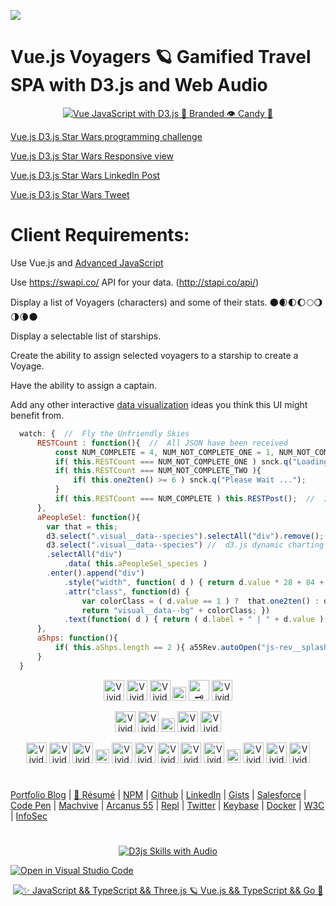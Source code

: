 ![](https://cdn.rawgit.com/sindresorhus/awesome/d7305f38d29fed78fa85652e3a63e154dd8e8829/media/badge.svg)

# Vue.js Voyagers 🪐 Gamified Travel SPA with D3.js and Web Audio

<p align="center">
  <a target="_blank" href="https://neodigm.github.io/vue_voyagers/index.html">
  <img src="https://neodigm.github.io/vue_voyagers/vuejs_space_travel_app.png" title="Vue JavaScript with D3.js 🍰 Branded 👁️ Candy 🎨">
  </a>
</p>

[Vue.js D3.js Star Wars programming challenge](https://neodigm.github.io/vue_voyagers/index.html) 

[Vue.js D3.js Star Wars Responsive view](https://www.thescottkrause.com/utils/neodigm55-mobile-resizer/?vp=m&uri=https://neodigm.github.io/vue_voyagers/index.html) 

[Vue.js D3.js Star Wars LinkedIn Post](https://www.linkedin.com/feed/update/urn:li:activity:6533433750137778176)

[Vue.js D3.js Star Wars Tweet](https://twitter.com/hashtag/neodigm24?src=hash&amp;ref_src=twsrc%5Etfw)

# Client Requirements:

Use Vue.js and [Advanced JavaScript](https://www.thescottkrause.com/tags/javascript/)

Use https://swapi.co/ API for your data.  (http://stapi.co/api/)

Display a list of Voyagers (characters) and some of their stats. 🌑🌒🌓🌔🌕🌖🌗🌘🌑 

Display a selectable list of starships.

Create the ability to assign selected voyagers to a starship to create a Voyage.

Have the ability to assign a captain.

Add any other interactive [data visualization](https://www.thescottkrause.com/emerging_tech/cytoscape_dataviz_skills/) ideas you think this UI might benefit from.

```javascript
  watch: {  //  Fly the Unfriendly Skies
      RESTCount : function(){  //  All JSON have been received
          const NUM_COMPLETE = 4, NUM_NOT_COMPLETE_ONE = 1, NUM_NOT_COMPLETE_TWO = 2;
          if( this.RESTCount === NUM_NOT_COMPLETE_ONE ) snck.q("Loading ...");
          if( this.RESTCount === NUM_NOT_COMPLETE_TWO ){
              if( this.one2ten() >= 6 ) snck.q("Please Wait ...");
          }
          if( this.RESTCount === NUM_COMPLETE ) this.RESTPost();  //  Init Sort and Gen Rank
      },
      aPeopleSel: function(){
        var that = this;
        d3.select(".visual__data--species").selectAll("div").remove(); // Change color by value, rnd if 1
        d3.select(".visual__data--species") //  d3.js dynamic charting (d3js.org) (http://circos.ca/)
        .selectAll("div")
            .data( this.aPeopleSel_species )
        .enter().append("div")
            .style("width", function( d ) { return d.value * 28 + 84 + "px"; })
            .attr("class", function(d) { 
                var colorClass = ( d.value == 1 ) ?  that.one2ten() : d.value;
                return "visual__data--bg" + colorClass; })
            .text(function( d ) { return ( d.label + " | " + d.value ); });
      },
      aShps: function(){
          if( this.aShps.length == 2 ){ a55Rev.autoOpen("js-rev__splash--id"); }
      }
  }
```

<p align="center">
<img src="https://neodigm.github.io/vivid_vector_alphabet/wasm/vvv.svg" width="33" alt="Vivid Vector Skulduggery">
<img src="https://neodigm.github.io/vivid_vector_alphabet/wasm/vvu.svg" width="33" alt="Vivid Vector Skulduggery">
<img src="https://neodigm.github.io/vivid_vector_alphabet/wasm/vve.svg" width="33" alt="Vivid 🌑🌒🌓🌔🌕🌖🌗🌘🌑 Skulduggery">
<img src="https://neodigm.github.io/vivid_vector_alphabet/wasm/vvperiod.svg" width="22" alt="Vivid Vector Skulduggery">
<img src="https://neodigm.github.io/vivid_vector_alphabet/wasm/vvj.svg" width="33" alt="🗝️ Flux Capacitor (WebAssembly 🐹 GoLang)🪐 Skulduggery">
<img src="https://neodigm.github.io/vivid_vector_alphabet/wasm/vvs.svg" width="33" alt="Vivid Vector Skulduggery">
</p>
<p align="center">
<img src="https://neodigm.github.io/vivid_vector_alphabet/wasm/vvd.svg" width="33" alt="Vivid Vector Skulduggery">
<img src="https://neodigm.github.io/vivid_vector_alphabet/wasm/vv3.svg" width="33" alt="Vivid 🗝️ WebAssembly 🐹 GoLang 🪐 Skulduggery">
<img src="https://neodigm.github.io/vivid_vector_alphabet/wasm/vvperiod.svg" width="22" alt="Vivid Vector Skulduggery">
<img src="https://neodigm.github.io/vivid_vector_alphabet/wasm/vvj.svg" width="33" alt="Vivid Vector Skulduggery">
<img src="https://neodigm.github.io/vivid_vector_alphabet/wasm/vvs.svg" width="33" alt="Vivid Vector Skulduggery">
</p>
<p align="center">
<img src="https://neodigm.github.io/vivid_vector_alphabet/wasm/vvw.svg" width="33" alt="Vivid 🗝️ Flux Capacitor 🪐 Skulduggery">
<img src="https://neodigm.github.io/vivid_vector_alphabet/wasm/vve.svg" width="33" alt="Vivid Vector Skulduggery">
<img src="https://neodigm.github.io/vivid_vector_alphabet/wasm/vvb.svg" width="33" alt="Vivid Vector Skulduggery">
<img src="https://neodigm.github.io/vivid_vector_alphabet/wasm/vvspace.svg" width="22" alt="Vivid Vector Skulduggery">
<img src="https://neodigm.github.io/vivid_vector_alphabet/wasm/vva.svg" width="33" alt="Vivid Vector Skulduggery">
<img src="https://neodigm.github.io/vivid_vector_alphabet/wasm/vvu.svg" width="33" alt="Vivid Vector Skulduggery">
<img src="https://neodigm.github.io/vivid_vector_alphabet/wasm/vvd.svg" width="33" alt="Vivid Vector Skulduggery">
<img src="https://neodigm.github.io/vivid_vector_alphabet/wasm/vvi.svg" width="33" alt="Vivid Vector Skulduggery">
<img src="https://neodigm.github.io/vivid_vector_alphabet/wasm/vvo.svg" width="33" alt="Vivid Vector Skulduggery">
<img src="https://neodigm.github.io/vivid_vector_alphabet/wasm/vvspace.svg" width="22" alt="Vivid Vector Skulduggery">
<img src="https://neodigm.github.io/vivid_vector_alphabet/wasm/vva.svg" width="33" alt="Vivid Vector Skulduggery">
<img src="https://neodigm.github.io/vivid_vector_alphabet/wasm/vvp.svg" width="33" alt="Vivid Vector Skulduggery">
<img src="https://neodigm.github.io/vivid_vector_alphabet/wasm/vvi.svg" width="33" alt="Vivid Vector 🌑🌒🌓🌔🌕🌖🌗🌘🌑">
</p>

#
[Portfolio Blog](https://www.theScottKrause.com) |
[🦄 Résumé](https://thescottkrause.com/Arcanus_Scott_C_Krause_2021.pdf) |
[NPM](https://www.npmjs.com/~neodigm) |
[Github](https://github.com/neodigm) |
[LinkedIn](https://www.linkedin.com/in/neodigm55/) |
[Gists](https://gist.github.com/neodigm?direction=asc&sort=created) |
[Salesforce](https://trailblazer.me/id/skrause) |
[Code Pen](https://codepen.io/neodigm55) |
[Machvive](https://machvive.com/) |
[Arcanus 55](https://www.arcanus55.com/) |
[Repl](https://repl.it/@neodigm) |
[Twitter](https://twitter.com/neodigm24) |
[Keybase](https://keybase.io/neodigm) |
[Docker](https://hub.docker.com/u/neodigm) |
[W3C](https://www.w3.org/users/123844) | 
[InfoSec](https://arcanus55.medium.com/offline-vs-cloud-password-managers-51b1fbebe301)
#

<p align="center">
  <a target="_blank" href="https://thescottkrause.com/d3_datavis_skills.html">
  <img src="https://repository-images.githubusercontent.com/178555357/2b6ad880-7aa0-11ea-8dde-63e70187e3e9" title="D3js Skills with Audio">
  </a>
</p>

[![Open in Visual Studio Code](https://open.vscode.dev/badges/open-in-vscode.svg)](https://open.vscode.dev/neodigm/vue_voyagers)

<p align="center">
  <a target="_blank" href="https://www.thescottkrause.com">
    <img src="https://neodigm.github.io/pan-fried-monkey-fisticuffs/thescottkrause_contact_card.png" title="✨ JavaScript && TypeScript && Three.js 🪐 Vue.js && TypeScript && Go  🍰">
  </a>
</p>
